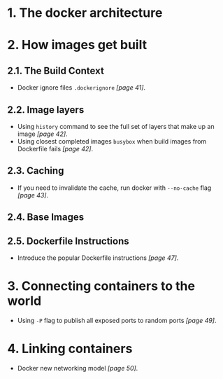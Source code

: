# 1. The docker architecture
# 2. How images get built
## 2.1. The Build Context
* Docker ignore files `.dockerignore` *[page 41]*.
## 2.2. Image layers
* Using `history` command to see the full set of layers that make up an image *[page 42]*.
* Using closest completed images `busybox` when build images from Dockerfile fails *[page 42]*.
## 2.3. Caching
* If you need to invalidate the cache, run docker with `--no-cache` flag *[page 43]*.
## 2.4. Base Images
## 2.5. Dockerfile Instructions
* Introduce the popular Dockerfile instructions *[page 47]*.

# 3. Connecting containers to the world
* Using `-P` flag to publish all exposed ports to random ports *[page 49]*.
# 4. Linking containers
* Docker new networking model *[page 50]*.